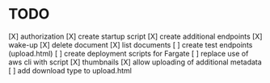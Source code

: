 # TODO

[X] authorization
[X] create startup script
[X] create additional endpoints
    [X] wake-up
    [X] delete document
    [X] list documents
[ ] create test endpoints (upload.html)
[ ] create deployment scripts for Fargate
[ ] replace use of aws cli with script
[X] thumbnails
[X] allow uploading of additional metadata
[ ] add download type to upload.html
